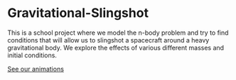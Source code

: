 # Gravitational-Slingshot

This is a school project where we model the n-body problem and try to find conditions that will allow us to slingshot a spacecraft around a heavy gravitational body. We explore
the effects of various different masses and initial conditions.

[See our animations](https://samcochran.github.io/Gravitational-Slingshot/)
